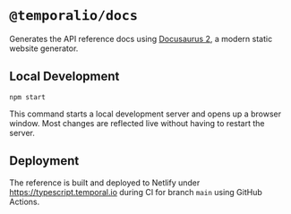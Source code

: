 # `@temporalio/docs`

Generates the API reference docs using [Docusaurus 2](https://docusaurus.io/), a modern static website generator.

## Local Development

```console
npm start
```

This command starts a local development server and opens up a browser window. Most changes are reflected live without having to restart the server.

## Deployment

The reference is built and deployed to Netlify under https://typescript.temporal.io during CI for branch `main` using GitHub Actions.
